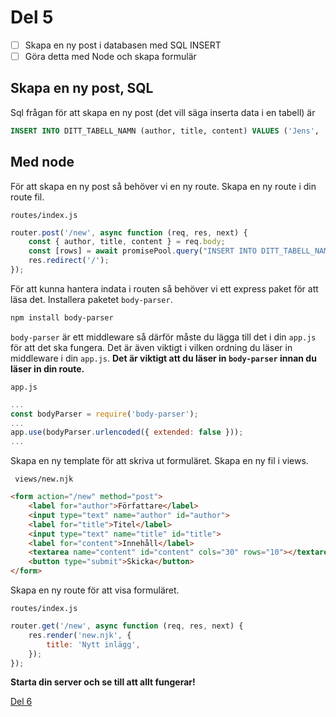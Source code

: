 # Del 5

- [ ] Skapa en ny post i databasen med SQL INSERT
- [ ] Göra detta med Node och skapa formulär

## Skapa en ny post, SQL

Sql frågan för att skapa en ny post (det vill säga inserta data i en tabell) är

```sql
INSERT INTO DITT_TABELL_NAMN (author, title, content) VALUES ('Jens', 'Hej', 'Detta är ett test');
```

## Med node

För att skapa en ny post så behöver vi en ny route. Skapa en ny route i din route fil.

`routes/index.js`
```js
router.post('/new', async function (req, res, next) {
    const { author, title, content } = req.body;
    const [rows] = await promisePool.query("INSERT INTO DITT_TABELL_NAMN (author, title, content) VALUES (?, ?, ?)", [author, title, content]);
    res.redirect('/');
});
```

För att kunna hantera indata i routen så behöver vi ett express paket för att läsa det. Installera paketet `body-parser`.

```bash
npm install body-parser
```

`body-parser` är ett middleware så därför måste du lägga till det i din `app.js` för att det ska fungera. Det är även viktigt i vilken ordning du läser in middleware i din `app.js`. **Det är viktigt att du läser in `body-parser` innan du läser in din route.**

`app.js`
```js
...
const bodyParser = require('body-parser');
...
app.use(bodyParser.urlencoded({ extended: false }));
...
```

Skapa en ny template för att skriva ut formuläret. Skapa en ny fil i views.

` views/new.njk`
```html
<form action="/new" method="post">
    <label for="author">Författare</label>
    <input type="text" name="author" id="author">
    <label for="title">Titel</label>
    <input type="text" name="title" id="title">
    <label for="content">Innehåll</label>
    <textarea name="content" id="content" cols="30" rows="10"></textarea>
    <button type="submit">Skicka</button>
</form>
```

Skapa en ny route för att visa formuläret.

`routes/index.js`
```js
router.get('/new', async function (req, res, next) {
    res.render('new.njk', {
        title: 'Nytt inlägg',
    });
});
```

**Starta din server och se till att allt fungerar!**

[Del 6](part-6.md)
